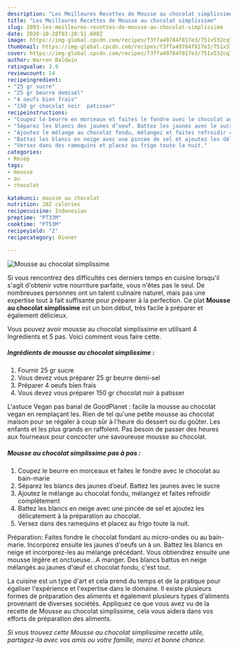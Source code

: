 ```yaml
---
description: "Les Meilleures Recettes de Mousse au chocolat simplissime"
title: "Les Meilleures Recettes de Mousse au chocolat simplissime"
slug: 2893-les-meilleures-recettes-de-mousse-au-chocolat-simplissime
date: 2020-10-28T03:28:51.608Z
image: https://img-global.cpcdn.com/recipes/f3ffa49784f817e3/751x532cq70/mousse-au-chocolat-simplissime-photo-principale-de-la-recette.jpg
thumbnail: https://img-global.cpcdn.com/recipes/f3ffa49784f817e3/751x532cq70/mousse-au-chocolat-simplissime-photo-principale-de-la-recette.jpg
cover: https://img-global.cpcdn.com/recipes/f3ffa49784f817e3/751x532cq70/mousse-au-chocolat-simplissime-photo-principale-de-la-recette.jpg
author: Warren Baldwin
ratingvalue: 3.9
reviewcount: 14
recipeingredient:
- "25 gr sucre"
- "25 gr beurre demisel"
- "4 oeufs bien frais"
- "150 gr chocolat noir  patisser"
recipeinstructions:
- "Coupez le beurre en morceaux et faites le fondre avec le chocolat au bain-marie"
- "Séparez les blancs des jaunes d’oeuf. Battez les jaunes avec le sucre"
- "Ajoutez le mélange au chocolat fondu, mélangez et faites refroidir complètement"
- "Battez les blancs en neige avec une pincée de sel et ajoutez les délicatement à la préparation au chocolat."
- "Versez dans des ramequins et placez au frigo toute la nuit."
categories:
- Resep
tags:
- mousse
- au
- chocolat

katakunci: mousse au chocolat 
nutrition: 282 calories
recipecuisine: Indonesian
preptime: "PT33M"
cooktime: "PT53M"
recipeyield: "2"
recipecategory: Dinner

---
```



![Mousse au chocolat simplissime](https://img-global.cpcdn.com/recipes/f3ffa49784f817e3/751x532cq70/mousse-au-chocolat-simplissime-photo-principale-de-la-recette.jpg)

Si vous rencontrez des difficultés ces derniers temps en cuisine lorsqu'il s'agit d'obtenir votre nourriture parfaite, vous n'êtes pas le seul. De nombreuses personnes ont un talent culinaire naturel, mais pas une expertise tout à fait suffisante pour préparer à la perfection. Ce plat <strong> Mousse au chocolat simplissime </strong> est un bon début, très facile à préparer et également délicieux.

<!--inarticleads1-->

Vous pouvez avoir mousse au chocolat simplissime en utilisant 4 Ingrédients et 5 pas. Voici comment vous faire cette.

##### Ingrédients de mousse au chocolat simplissime :

1. Fournir 25 gr sucre
1. Vous devez vous préparer 25 gr beurre demi-sel
1. Préparer 4 oeufs bien frais
1. Vous devez vous préparer 150 gr chocolat noir à patisser


L&#39;astuce Vegan pas banal de GoodPlanet : facile la mousse au chocolat vegan en remplaçant les. Rien de tel qu&#39;une petite mousse au chocolat maison pour se régaler à coup sûr à l&#39;heure du dessert ou du goûter. Les enfants et les plus grands en raffolent. Pas besoin de passer des heures aux fourneaux pour concocter une savoureuse mousse au chocolat. 

<!--inarticleads2-->

##### Mousse au chocolat simplissime pas à pas :

1. Coupez le beurre en morceaux et faites le fondre avec le chocolat au bain-marie
1. Séparez les blancs des jaunes d’oeuf. Battez les jaunes avec le sucre
1. Ajoutez le mélange au chocolat fondu, mélangez et faites refroidir complètement
1. Battez les blancs en neige avec une pincée de sel et ajoutez les délicatement à la préparation au chocolat.
1. Versez dans des ramequins et placez au frigo toute la nuit.


Préparation: Faites fondre le chocolat fondant au micro-ondes ou au bain-marie. Incorporez ensuite les jaunes d&#39;oeufs un à un. Battez les blancs en neige et incorporez-les au mélange précédant. Vous obtiendrez ensuite une mousse légère et onctueuse…A manger. Des blancs battus en neige mélangés au jaunes d&#39;œuf et chocolat fondu, c&#39;est tout. 

<!--inarticleads1-->

<p>
La cuisine est un type d'art et cela prend du temps et de la pratique pour égaliser l'expérience et l'expertise dans le domaine. Il existe plusieurs formes de préparation des aliments et également plusieurs types d'aliments provenant de diverses sociétés. Appliquez ce que vous avez vu de la recette de Mousse au chocolat simplissime, cela vous aidera dans vos efforts de préparation des aliments.
</p>

<p>
<i>Si vous trouvez cette Mousse au chocolat simplissime recette utile, partagez-la avec vos amis ou votre famille, merci et bonne chance.</i>
</p>
